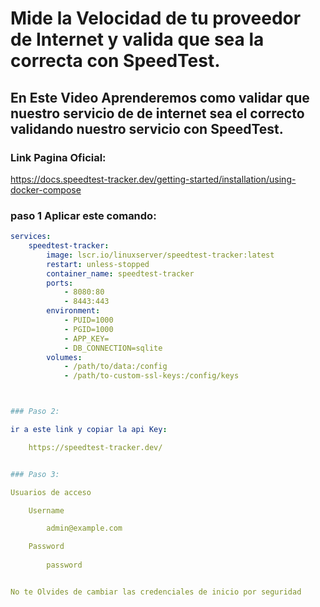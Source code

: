 # Mide la Velocidad de tu proveedor de Internet y valida que sea la correcta con SpeedTest.
## En Este Video Aprenderemos como validar que nuestro servicio de de internet sea el correcto validando nuestro servicio con SpeedTest.



###  Link Pagina Oficial:

https://docs.speedtest-tracker.dev/getting-started/installation/using-docker-compose


### paso 1 Aplicar este comando: 

```yml
services:
    speedtest-tracker:
        image: lscr.io/linuxserver/speedtest-tracker:latest
        restart: unless-stopped
        container_name: speedtest-tracker
        ports:
            - 8080:80
            - 8443:443
        environment:
            - PUID=1000
            - PGID=1000
            - APP_KEY=
            - DB_CONNECTION=sqlite
        volumes:
            - /path/to/data:/config
            - /path/to-custom-ssl-keys:/config/keys



### Paso 2:

ir a este link y copiar la api Key:

    https://speedtest-tracker.dev/


### Paso 3:

Usuarios de acceso 

    Username

        admin@example.com

    Password
    
        password


No te Olvides de cambiar las credenciales de inicio por seguridad
